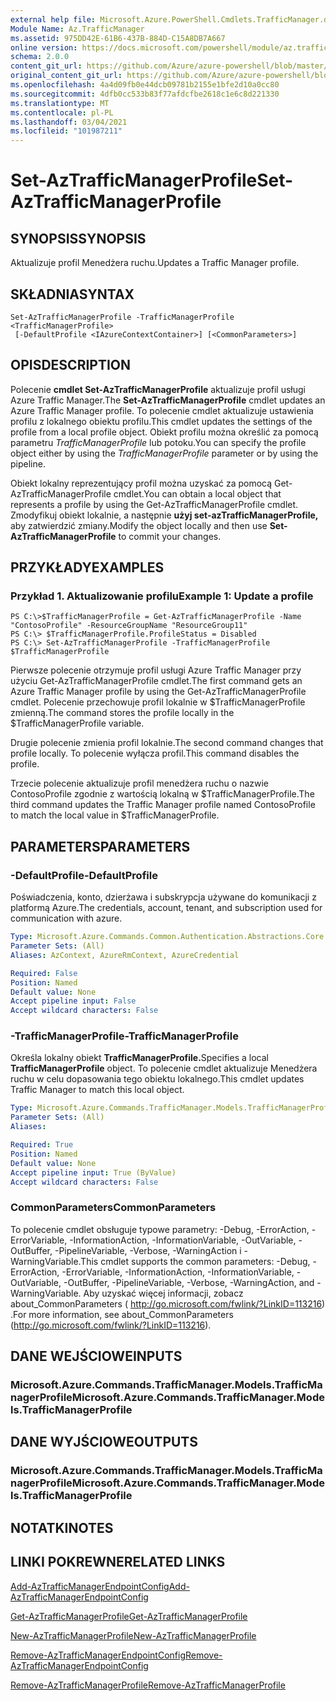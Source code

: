 ```yaml
---
external help file: Microsoft.Azure.PowerShell.Cmdlets.TrafficManager.dll-Help.xml
Module Name: Az.TrafficManager
ms.assetid: 975DD42E-61B6-437B-884D-C15A8DB7A667
online version: https://docs.microsoft.com/powershell/module/az.trafficmanager/set-aztrafficmanagerprofile
schema: 2.0.0
content_git_url: https://github.com/Azure/azure-powershell/blob/master/src/TrafficManager/TrafficManager/help/Set-AzTrafficManagerProfile.md
original_content_git_url: https://github.com/Azure/azure-powershell/blob/master/src/TrafficManager/TrafficManager/help/Set-AzTrafficManagerProfile.md
ms.openlocfilehash: 4a4d09fb0e44dcb09781b2155e1bfe2d10a0cc80
ms.sourcegitcommit: 4dfb0cc533b83f77afdcfbe2618c1e6c8d221330
ms.translationtype: MT
ms.contentlocale: pl-PL
ms.lasthandoff: 03/04/2021
ms.locfileid: "101987211"
---
```

# <span data-ttu-id="8a326-101">Set-AzTrafficManagerProfile</span><span class="sxs-lookup"><span data-stu-id="8a326-101">Set-AzTrafficManagerProfile</span></span>

## <span data-ttu-id="8a326-102">SYNOPSIS</span><span class="sxs-lookup"><span data-stu-id="8a326-102">SYNOPSIS</span></span>
<span data-ttu-id="8a326-103">Aktualizuje profil Menedżera ruchu.</span><span class="sxs-lookup"><span data-stu-id="8a326-103">Updates a Traffic Manager profile.</span></span>

## <span data-ttu-id="8a326-104">SKŁADNIA</span><span class="sxs-lookup"><span data-stu-id="8a326-104">SYNTAX</span></span>

```
Set-AzTrafficManagerProfile -TrafficManagerProfile <TrafficManagerProfile>
 [-DefaultProfile <IAzureContextContainer>] [<CommonParameters>]
```

## <span data-ttu-id="8a326-105">OPIS</span><span class="sxs-lookup"><span data-stu-id="8a326-105">DESCRIPTION</span></span>
<span data-ttu-id="8a326-106">Polecenie **cmdlet Set-AzTrafficManagerProfile** aktualizuje profil usługi Azure Traffic Manager.</span><span class="sxs-lookup"><span data-stu-id="8a326-106">The **Set-AzTrafficManagerProfile** cmdlet updates an Azure Traffic Manager profile.</span></span>
<span data-ttu-id="8a326-107">To polecenie cmdlet aktualizuje ustawienia profilu z lokalnego obiektu profilu.</span><span class="sxs-lookup"><span data-stu-id="8a326-107">This cmdlet updates the settings of the profile from a local profile object.</span></span>
<span data-ttu-id="8a326-108">Obiekt profilu można określić za pomocą parametru *TrafficManagerProfile* lub potoku.</span><span class="sxs-lookup"><span data-stu-id="8a326-108">You can specify the profile object either by using the *TrafficManagerProfile* parameter or by using the pipeline.</span></span>

<span data-ttu-id="8a326-109">Obiekt lokalny reprezentujący profil można uzyskać za pomocą Get-AzTrafficManagerProfile cmdlet.</span><span class="sxs-lookup"><span data-stu-id="8a326-109">You can obtain a local object that represents a profile by using the Get-AzTrafficManagerProfile cmdlet.</span></span>
<span data-ttu-id="8a326-110">Zmodyfikuj obiekt lokalnie, a następnie **użyj set-azTrafficManagerProfile,** aby zatwierdzić zmiany.</span><span class="sxs-lookup"><span data-stu-id="8a326-110">Modify the object locally and then use **Set-AzTrafficManagerProfile** to commit your changes.</span></span>

## <span data-ttu-id="8a326-111">PRZYKŁADY</span><span class="sxs-lookup"><span data-stu-id="8a326-111">EXAMPLES</span></span>

### <span data-ttu-id="8a326-112">Przykład 1. Aktualizowanie profilu</span><span class="sxs-lookup"><span data-stu-id="8a326-112">Example 1: Update a profile</span></span>
```
PS C:\>$TrafficManagerProfile = Get-AzTrafficManagerProfile -Name "ContosoProfile" -ResourceGroupName "ResourceGroup11" 
PS C:\> $TrafficManagerProfile.ProfileStatus = Disabled
PS C:\> Set-AzTrafficManagerProfile -TrafficManagerProfile $TrafficManagerProfile
```

<span data-ttu-id="8a326-113">Pierwsze polecenie otrzymuje profil usługi Azure Traffic Manager przy użyciu Get-AzTrafficManagerProfile cmdlet.</span><span class="sxs-lookup"><span data-stu-id="8a326-113">The first command gets an Azure Traffic Manager profile by using the Get-AzTrafficManagerProfile cmdlet.</span></span>
<span data-ttu-id="8a326-114">Polecenie przechowuje profil lokalnie w $TrafficManagerProfile zmienną.</span><span class="sxs-lookup"><span data-stu-id="8a326-114">The command stores the profile locally in the $TrafficManagerProfile variable.</span></span>

<span data-ttu-id="8a326-115">Drugie polecenie zmienia profil lokalnie.</span><span class="sxs-lookup"><span data-stu-id="8a326-115">The second command changes that profile locally.</span></span>
<span data-ttu-id="8a326-116">To polecenie wyłącza profil.</span><span class="sxs-lookup"><span data-stu-id="8a326-116">This command disables the profile.</span></span>

<span data-ttu-id="8a326-117">Trzecie polecenie aktualizuje profil menedżera ruchu o nazwie ContosoProfile zgodnie z wartością lokalną w $TrafficManagerProfile.</span><span class="sxs-lookup"><span data-stu-id="8a326-117">The third command updates the Traffic Manager profile named ContosoProfile to match the local value in $TrafficManagerProfile.</span></span>

## <span data-ttu-id="8a326-118">PARAMETERS</span><span class="sxs-lookup"><span data-stu-id="8a326-118">PARAMETERS</span></span>

### <span data-ttu-id="8a326-119">-DefaultProfile</span><span class="sxs-lookup"><span data-stu-id="8a326-119">-DefaultProfile</span></span>
<span data-ttu-id="8a326-120">Poświadczenia, konto, dzierżawa i subskrypcja używane do komunikacji z platformą Azure.</span><span class="sxs-lookup"><span data-stu-id="8a326-120">The credentials, account, tenant, and subscription used for communication with azure.</span></span>

```yaml
Type: Microsoft.Azure.Commands.Common.Authentication.Abstractions.Core.IAzureContextContainer
Parameter Sets: (All)
Aliases: AzContext, AzureRmContext, AzureCredential

Required: False
Position: Named
Default value: None
Accept pipeline input: False
Accept wildcard characters: False
```

### <span data-ttu-id="8a326-121">-TrafficManagerProfile</span><span class="sxs-lookup"><span data-stu-id="8a326-121">-TrafficManagerProfile</span></span>
<span data-ttu-id="8a326-122">Określa lokalny obiekt **TrafficManagerProfile.**</span><span class="sxs-lookup"><span data-stu-id="8a326-122">Specifies a local **TrafficManagerProfile** object.</span></span>
<span data-ttu-id="8a326-123">To polecenie cmdlet aktualizuje Menedżera ruchu w celu dopasowania tego obiektu lokalnego.</span><span class="sxs-lookup"><span data-stu-id="8a326-123">This cmdlet updates Traffic Manager to match this local object.</span></span>

```yaml
Type: Microsoft.Azure.Commands.TrafficManager.Models.TrafficManagerProfile
Parameter Sets: (All)
Aliases:

Required: True
Position: Named
Default value: None
Accept pipeline input: True (ByValue)
Accept wildcard characters: False
```

### <span data-ttu-id="8a326-124">CommonParameters</span><span class="sxs-lookup"><span data-stu-id="8a326-124">CommonParameters</span></span>
<span data-ttu-id="8a326-125">To polecenie cmdlet obsługuje typowe parametry: -Debug, -ErrorAction, -ErrorVariable, -InformationAction, -InformationVariable, -OutVariable, -OutBuffer, -PipelineVariable, -Verbose, -WarningAction i -WarningVariable.</span><span class="sxs-lookup"><span data-stu-id="8a326-125">This cmdlet supports the common parameters: -Debug, -ErrorAction, -ErrorVariable, -InformationAction, -InformationVariable, -OutVariable, -OutBuffer, -PipelineVariable, -Verbose, -WarningAction, and -WarningVariable.</span></span> <span data-ttu-id="8a326-126">Aby uzyskać więcej informacji, zobacz about_CommonParameters ( http://go.microsoft.com/fwlink/?LinkID=113216) .</span><span class="sxs-lookup"><span data-stu-id="8a326-126">For more information, see about_CommonParameters (http://go.microsoft.com/fwlink/?LinkID=113216).</span></span>

## <span data-ttu-id="8a326-127">DANE WEJŚCIOWE</span><span class="sxs-lookup"><span data-stu-id="8a326-127">INPUTS</span></span>

### <span data-ttu-id="8a326-128">Microsoft.Azure.Commands.TrafficManager.Models.TrafficManagerProfile</span><span class="sxs-lookup"><span data-stu-id="8a326-128">Microsoft.Azure.Commands.TrafficManager.Models.TrafficManagerProfile</span></span>

## <span data-ttu-id="8a326-129">DANE WYJŚCIOWE</span><span class="sxs-lookup"><span data-stu-id="8a326-129">OUTPUTS</span></span>

### <span data-ttu-id="8a326-130">Microsoft.Azure.Commands.TrafficManager.Models.TrafficManagerProfile</span><span class="sxs-lookup"><span data-stu-id="8a326-130">Microsoft.Azure.Commands.TrafficManager.Models.TrafficManagerProfile</span></span>

## <span data-ttu-id="8a326-131">NOTATKI</span><span class="sxs-lookup"><span data-stu-id="8a326-131">NOTES</span></span>

## <span data-ttu-id="8a326-132">LINKI POKREWNE</span><span class="sxs-lookup"><span data-stu-id="8a326-132">RELATED LINKS</span></span>

[<span data-ttu-id="8a326-133">Add-AzTrafficManagerEndpointConfig</span><span class="sxs-lookup"><span data-stu-id="8a326-133">Add-AzTrafficManagerEndpointConfig</span></span>](./Add-AzTrafficManagerEndpointConfig.md)

[<span data-ttu-id="8a326-134">Get-AzTrafficManagerProfile</span><span class="sxs-lookup"><span data-stu-id="8a326-134">Get-AzTrafficManagerProfile</span></span>](./Get-AzTrafficManagerProfile.md)

[<span data-ttu-id="8a326-135">New-AzTrafficManagerProfile</span><span class="sxs-lookup"><span data-stu-id="8a326-135">New-AzTrafficManagerProfile</span></span>](./New-AzTrafficManagerProfile.md)

[<span data-ttu-id="8a326-136">Remove-AzTrafficManagerEndpointConfig</span><span class="sxs-lookup"><span data-stu-id="8a326-136">Remove-AzTrafficManagerEndpointConfig</span></span>](./Remove-AzTrafficManagerEndpointConfig.md)

[<span data-ttu-id="8a326-137">Remove-AzTrafficManagerProfile</span><span class="sxs-lookup"><span data-stu-id="8a326-137">Remove-AzTrafficManagerProfile</span></span>](./Remove-AzTrafficManagerProfile.md)


